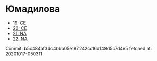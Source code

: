 # Юмадилова
- [19: CE](19.md)
- [20: CE](20.md)
- [21: NA](21.md)
- [22: NA](22.md)

Commit: b5c484af34c4bbb05e187242cc16d148d5c7d4e5
 fetched at: 20201017-050311
